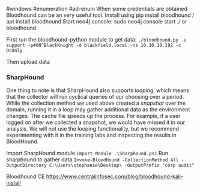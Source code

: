 #windows #enumeration #ad-enum 
When some credentials are obtained Bloodhound can be an very useful tool. 
Install using pip install bloodhound / apt install bloodhound
Start neo4j console: sudo neo4j console
start ./ or bloodhound 

First run the bloodhound-python module to get data:
		`./bloodhound.py -u support -p#00^BlackKnight -d blackfield.local -ns 10.10.10.192 -c DcOnly`

Then upload data 

### SharpHound
One thing to note is that SharpHound also supports _looping_, which means that the collector will run cyclical queries of our choosing over a period. While the collection method we used above created a _snapshot_ over the domain, running it in a loop may gather additional data as the environment changes. The cache file speeds up the process. For example, if a user logged on after we collected a snapshot, we would have missed it in our analysis. We will not use the looping functionality, but we recommend experimenting with it in the training labs and inspecting the results in BloodHound.

Import SharpHound module `Import-Module .\Sharphound.ps1`
Run sharphound to gather data `Invoke-BloodHound -CollectionMethod All -OutputDirectory C:\Users\stephanie\Desktop\ -OutputPrefix "corp audit"`


Bloodhound CE
https://www.centralinfosec.com/blog/bloodhound-kali-install